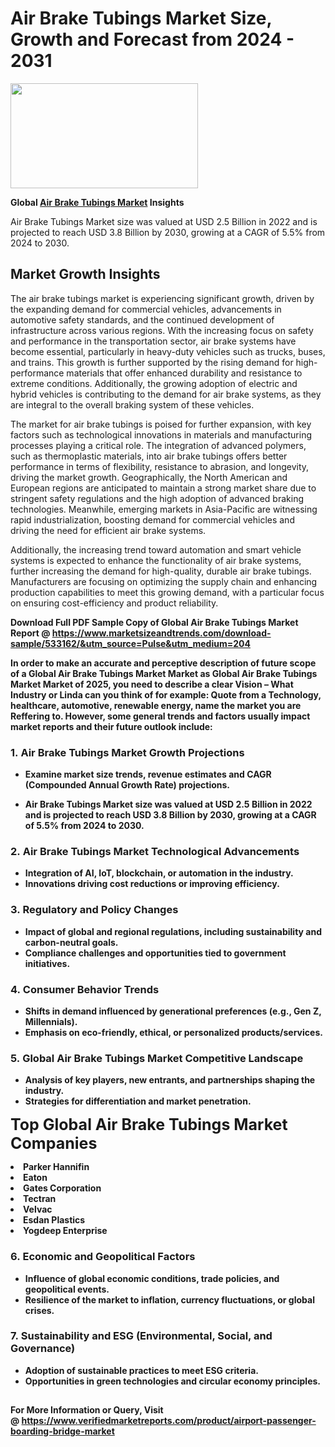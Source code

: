 <H1>Air Brake Tubings Market Size, Growth and Forecast from 2024 - 2031</H1><img class="aligncenter size-medium wp-image-584254" src="https://thirdeyenews.in/wp-content/uploads/2024/09/Global-Market-Research-300x168.jpeg" alt="" width="300" height="168" /><p><strong>Global&nbsp;<a href="https://www.marketsizeandtrends.com/download-sample/533162/&amp;utm_source=Pulse&amp;utm_medium=204">Air Brake Tubings Market</a> Insights</strong></p><p>Air Brake Tubings Market size was valued at USD 2.5 Billion in 2022 and is projected to reach USD 3.8 Billion by 2030, growing at a CAGR of 5.5% from 2024 to 2030.</p><p><h2>Market Growth Insights</h2> <p>The air brake tubings market is experiencing significant growth, driven by the expanding demand for commercial vehicles, advancements in automotive safety standards, and the continued development of infrastructure across various regions. With the increasing focus on safety and performance in the transportation sector, air brake systems have become essential, particularly in heavy-duty vehicles such as trucks, buses, and trains. This growth is further supported by the rising demand for high-performance materials that offer enhanced durability and resistance to extreme conditions. Additionally, the growing adoption of electric and hybrid vehicles is contributing to the demand for air brake systems, as they are integral to the overall braking system of these vehicles.</p> <p><strong></strong></p> <p>The market for air brake tubings is poised for further expansion, with key factors such as technological innovations in materials and manufacturing processes playing a critical role. The integration of advanced polymers, such as thermoplastic materials, into air brake tubings offers better performance in terms of flexibility, resistance to abrasion, and longevity, driving the market growth. Geographically, the North American and European regions are anticipated to maintain a strong market share due to stringent safety regulations and the high adoption of advanced braking technologies. Meanwhile, emerging markets in Asia-Pacific are witnessing rapid industrialization, boosting demand for commercial vehicles and driving the need for efficient air brake systems.</p> <p>Additionally, the increasing trend toward automation and smart vehicle systems is expected to enhance the functionality of air brake systems, further increasing the demand for high-quality, durable air brake tubings. Manufacturers are focusing on optimizing the supply chain and enhancing production capabilities to meet this growing demand, with a particular focus on ensuring cost-efficiency and product reliability.</p> <p><strong></p><p><span class=""><strong>Download Full PDF Sample Copy of Global Air Brake Tubings Market Report</strong> @ <a href="https://www.marketsizeandtrends.com/download-sample/533162/&amp;utm_source=Pulse&amp;utm_medium=204" target="_blank">https://www.marketsizeandtrends.com/download-sample/533162/&amp;utm_source=Pulse&amp;utm_medium=204</a></span></p><p>In order to make an accurate and perceptive description of future scope of a Global&nbsp;Air Brake Tubings Market Market as Global&nbsp;Air Brake Tubings Market Market of 2025, you need to describe a clear Vision &ndash; What Industry or Linda can you think of for example: Quote from a Technology, healthcare, automotive, renewable energy, name the market you are Reffering to. However, some general trends and factors usually impact market reports and their future outlook include:</p><h3>1.&nbsp;<strong>Air Brake Tubings Market Growth Projections</strong></h3><ul><li>Examine market size trends, revenue estimates and CAGR (Compounded Annual Growth Rate) projections.</li><li><p>Air Brake Tubings Market size was valued at USD 2.5 Billion in 2022 and is projected to reach USD 3.8 Billion by 2030, growing at a CAGR of 5.5% from 2024 to 2030.</p></li></ul><h3>2.&nbsp;<strong>Air Brake Tubings Market Technological Advancements</strong></h3><ul><li>Integration of AI, IoT, blockchain, or automation in the industry.</li><li>Innovations driving cost reductions or improving efficiency.</li></ul><h3>3.&nbsp;<strong>Regulatory and Policy Changes</strong></h3><ul><li>Impact of global and regional regulations, including sustainability and carbon-neutral goals.</li><li>Compliance challenges and opportunities tied to government initiatives.</li></ul><h3>4.&nbsp;<strong>Consumer Behavior Trends</strong></h3><ul><li>Shifts in demand influenced by generational preferences (e.g., Gen Z, Millennials).</li><li>Emphasis on eco-friendly, ethical, or personalized products/services.</li></ul><h3>5.&nbsp;<strong>Global Air Brake Tubings Market Competitive Landscape</strong></h3><ul><li>Analysis of key players, new entrants, and partnerships shaping the industry.</li><li>Strategies for differentiation and market penetration.</li></ul><p data-pm-slice="1 1 []"><span style="color: inherit; font-family: inherit; font-size: 25px;">Top Global Air Brake Tubings Market Companies</span></p><div class="" data-test-id=""><p><li>Parker Hannifin</li><li> Eaton</li><li> Gates Corporation</li><li> Tectran</li><li> Velvac</li><li> Esdan Plastics</li><li> Yogdeep Enterprise</li></p></div><h3>6.&nbsp;<strong>Economic and Geopolitical Factors</strong></h3><ul><li>Influence of global economic conditions, trade policies, and geopolitical events.</li><li>Resilience of the market to inflation, currency fluctuations, or global crises.</li></ul><h3>7.&nbsp;<strong>Sustainability and ESG (Environmental, Social, and Governance)</strong></h3><ul><li>Adoption of sustainable practices to meet ESG criteria.</li><li>Opportunities in green technologies and circular economy principles.</li></ul><h2><strong style="font-size: 14px;">For More Information or Query, Visit @&nbsp;</strong><a style="background-color: #ffffff; font-size: 14px;" href="https://www.marketsizeandtrends.com/report/air-brake-tubings-market/" target="_blank">https://www.verifiedmarketreports.com/product/airport-passenger-boarding-bridge-market</a></h2>
